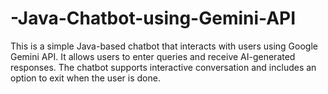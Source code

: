 # -Java-Chatbot-using-Gemini-API
This is a simple Java-based chatbot that interacts with users using Google Gemini API. It allows users to enter queries and receive AI-generated responses. The chatbot supports interactive conversation and includes an option to exit when the user is done.
